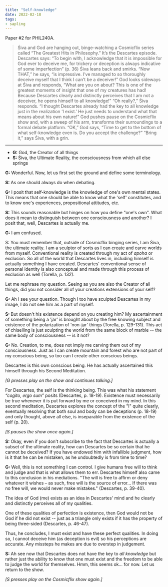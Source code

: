 ```yaml
---
title: "Self-knowledge"
date: 2022-02-18
tags:
- sapling
---
```


Paper #2 for PHIL240A.

> Śiva and God are hanging out, binge-watching a Cosmicflix series called “The Greatest Hits in Philosophy.” It’s the Descartes episode. Descartes says: “To begin with, I acknowledge that it is impossible for God ever to deceive me, for trickery or deception is always indicative of some imperfection” (p. 36) Śiva leans back and smirks. “Now THAT,” he says, “is impressive. I’ve managed to so thoroughly deceive myself that I think I can’t be a deceiver!” God looks sideways at Śiva and responds, “What are you on about? This is one of the greatest moments of insight that one of my creatures has had! Because Descartes clearly and distinctly perceives that I am not a deceiver, he opens himself to all knowledge!” “Oh really?,” Śiva responds. “I thought Descartes already had the key to all knowledge just in the realization ‘I exist.’ He just needs to understand what that means about his own nature!” God pushes pause on the Cosmicflix show and, with a sweep of his arm, transforms their surroundings to a formal debate platform. “OK,” God says, “Time to get to the bottom of what self-knowledge even is. Do you accept the challenge?” “Bring it,” says Śiva, with a grin.

---

- **G:** God, the Creator of all things
- **S:** Śiva, the Ultimate Reality, the consciousness from which all else springs

**G:** Wonderful. Now, let us first set the ground and define some terminology.

**S:** As one should always do when debating.

**G:** I posit that self-knowledge is the knowledge of one's own mental states. This means that one should be able to know what the 'self' constitutes, and to know one's experiences, propositional attitudes, etc.

**S:** This sounds reasonable but hinges on how you define "one's own". What does it mean to distinguish between one consciousness and another? I posit that, well, Descartes is actually me.

**G:** I am confused.

S: You must remember that, outside of Cosmicflix binging series, I am Śiva, the ultimate reality. I am a sculptor of sorts as I can create and carve worlds from myself. Conventional reality is created through my act of *apoha* or exclusion. So all of the world that Descartes lives in, including himself is actually something I have created. Descartes' conventional sense of personal identity is also conceptual and made through this process of exclusion as well (Torella, p. 132).

Let me rephrase my question. Seeing as you are also the Creator of all things, did you not consider all of your creations extensions of your self?

**G:** Ah I see your question. Though I too have sculpted Descartes in my image, I do not see him as a part of myself.

**S:** But doesn't his existence depend on you creating him? My ascertainment of something being a 'jar' is brought about by the free knowing subject and existence of the polarization of 'non-jar' things (Torella, p. 129-131). This act of chiselling is just sculpting the world from the same block of marble -- the same body of consciousness -- is it not?

**G:** No. Creation, to me, does not imply me carving them out of my consciousness. Just as I can create mountain and forest who are not part of my conscious being, so too can I create other conscious beings.

Descartes is this own conscious being. He has actually ascertained this himself through his Second Meditation.

*[G presses play on the show and continues talking.]*

For Descartes, the self is the thinking being. This was what his statement *“cogito, ergo sum”* posits (Descartes, p. 18-19). Existence must necessarily be true whenever it is put forward by me or conceived in my mind. In this second meditation, Descartes explores the concept of the "I" quite clearly, eventually resolving that both soul and body can be deceptions (p. 18-19) and only thought, above all else, is inseparable from the existence of the self (p. 20).

*[S pauses the show once again.]*

**S:** Okay, even if you don't subscribe to the fact that Descartes is actually a subset of the ultimate reality, how can Descartes be so certain that he cannot be deceived? If you have endowed him with infallible judgment, how is it that he can be mistaken, as he undoubtedly is from time to time?

**G:** Well, this is not something I can control. I give humans free will to think and judge and that is what allows them to err. Descartes himself also came to this conclusion in his mediations. "The will is free to affirm or deny whatever it wishes – as such, free will is the source of error... If there was no free will, we would never make mistakes." (Descartes, p. 39-40).

The idea of God (me) exists as an idea in Descartes' mind and he clearly and distinctly perceives all of my qualities. 

One of these qualities of perfection is existence, then God would not be God if he did not exist -- just as a triangle only exists if it has the property of being three-sided (Descartes, p. 46-47).

Thus, he concludes, I must exist and have these perfect qualities. In doing so, I cannot deceive him (as deception is evil) so his perceptions are accurate. Any missteps he makes are due to overstep in judgement.

**S:** Ah see now that Descartes does not have the key to *all knowledge* but rather just the ability to know that one must exist and the freedom to be able to judge the world for themselves. Hmm, this seems ok... for now. Let us return to the show.

*[S presses play on the Cosmicflix show again.]*